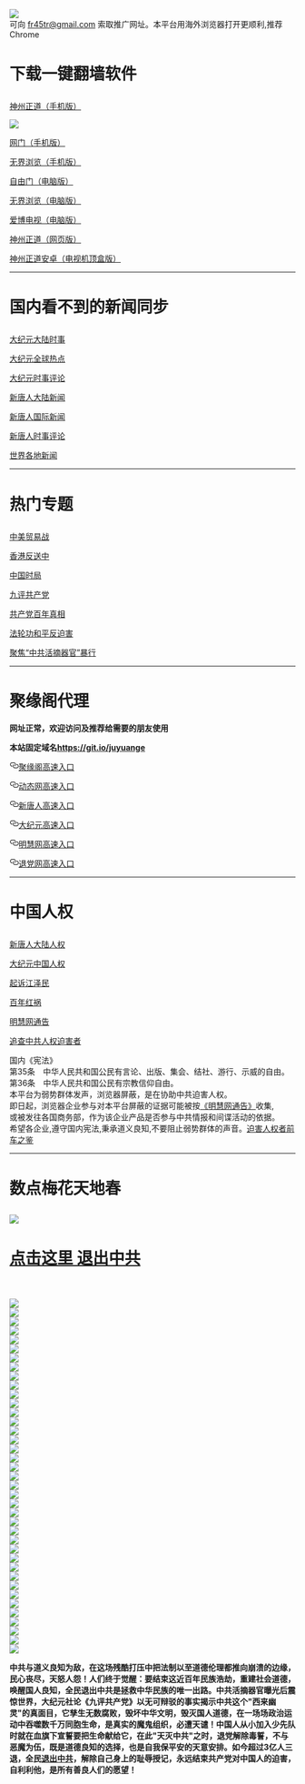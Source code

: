 <a name="1" id="1" target="_blank"></a> <span id="1"></span>
<a name="2" id="2" target="_blank"></a> <span id="2"></span>
<a name="3" id="3" target="_blank"></a> <span id="3"></span>
<a name="4" id="4" target="_blank"></a> <span id="4"></span>
<a name="5" id="5" target="_blank"></a> <span id="5"></span>
<a name="6" id="6" target="_blank"></a> <span id="6"></span>
<a name="7" id="7" target="_blank"></a> <span id="7"></span>
<a name="8" id="8" target="_blank"></a> <span id="8"></span>
<a name="9" id="9" target="_blank"></a> <span id="9"></span>
<img src="https://raw.githubusercontent.com/dfcbzs/1/master/t/fq1.jpg"><br>
可向 fr45tr@gmail.com 索取推广网址。本平台用海外浏览器打开更顺利,推荐Chrome
<h1><p><strong>下载一键翻墙软件</strong></p></h1>
<p><a href="https://raw.githubusercontent.com/SzzdOgate/update/master/extras/SzzdOgate.apk?fldfcbzs">神州正道（手机版）</a><img src="https://raw.githubusercontent.com/hao369/a/master/benzoutuijian.gif" alt=""></p>
<img src="https://raw.githubusercontent.com/dfcbzs/1/master/t/sz.jpg"><br>
<p><a href="https://raw.githubusercontent.com/oGate2/Up/master/oGate.apk?fldfcbzs">网门（手机版）</a><img src="https://raw.githubusercontent.com/hao369/a/master/benzoutuijian.gif" alt=""></p>
<p><a href="https://raw.githubusercontent.com/wujieliulan/download/master/um.apk?raw=true">无界浏览（手机版）</a></p>
<p><a href="https://raw.githubusercontent.com/freegate-release/website/gh-pages/files/fgp.zip?fldfcbzs">自由门（电脑版）</a><img src="https://raw.githubusercontent.com/hao369/a/master/benzoutuijian.gif" alt=""></p>
<p><a href="https://raw.githubusercontent.com/wujieliulan/download/master/u.zip?fldfcbzs">无界浏览（电脑版）</a><img src="https://raw.githubusercontent.com/hao369/a/master/benzoutuijian.gif" alt=""></p>
<p><a href="https://raw.githubusercontent.com/dfcbzs/szzd1.github.io/master/szzd/iPPOTV.zip">爱博电视（电脑版）</a></p>
<p><a href="https://raw.githubusercontent.com/szzd1/szzd1.github.io/master/szzd/szzdogate.rar?fldfcbzs">神州正道（网页版）</a></p>
<p><a href="https://raw.githubusercontent.com/SzzdOgate/update/master/extras/SzzdOgateTV.apk?fldfcbzs">神州正道安卓（电视机顶盒版）</a></p>
<hr>
<h1><p><strong>国内看不到的新闻同步</strong></p></h1>
<p><a target="_blank" href="https://github.com/dfcbzs/djy/blob/master/gb/nsc413.md?fldfcbzs#1">大纪元大陆时事</a></p>
<p><a target="_blank" href="https://github.com/dfcbzs/djy/blob/master/gb/n24hr.md?fldfcbzs#1">大纪元全球热点</a></p>
<p><a target="_blank" href="https://github.com/dfcbzs/djy/blob/master/gb/news392.md?fldfcbzs#1">大纪元时事评论</a></p>
<p><a target="_blank" href="https://github.com/dfcbzs/ntdtv/blob/master/gb/prog204_1.md?fldfcbzs#1">新唐人大陆新闻</a></p>
<p><a target="_blank" href="https://github.com/dfcbzs/ntdtv/blob/master/gb/prog202_1.md?fldfcbzs#1">新唐人国际新闻</a></p>
<p><a target="_blank" href="https://github.com/dfcbzs/ntdtv/blob/master/gb/prog207_1.md?fldfcbzs#1">新唐人时事评论</a></p>
<p><a target="_blank" href="https://github.com/gfw-breaker/banned-news/blob/master/README.md?fldfcbzs&type=url14">世界各地新闻</a></p>
<hr>
<h1><p><strong>热门专题</strong></p></h1>
<p><a target="_blank" href="https://github.com/dfcbzs/ntdtv/blob/master/gb/prog1745_1.md?fldfcbzs#1">中美贸易战</a></p>
<p><a target="_blank" href="https://github.com/dfcbzs/ntdtv/blob/master/gb/prog205_1.md?fldfcbzs#1">香港反送中</a></p>
<p><a target="_blank" href="https://github.com/dfcbzs/ntdtv/blob/master/gb/prog1138_1.md?fldfcbzs#1">中国时局</a></p>
<p><a target="_blank" href="https://github.com/dfcbzs/9p/blob/master/README.md?fldfcbzs#1">九评共产党</a></p>
<p><a target="_blank" href="https://github.com/dfcbzs/ntdtv/blob/master/gb/prog1647_1.md?fldfcbzs#1">共产党百年真相</a></p>
<p><a target="_blank" href="https://github.com/dfcbzs/ntdtv/blob/master/gb/prog1530_1.md?fldfcbzs#1">法轮功和平反迫害</a></p>
<p><a target="_blank" href="https://github.com/dfcbzs/ntdtv/blob/master/gb/prog447_1.md?fldfcbzs#1">聚焦“中共活摘器官”暴行</a></p>
<hr><h1>聚缘阁代理</h1>
<p><strong>网址正常，欢迎访问及推荐给需要的朋友使用</strong></p>
<p><strong>本站固定域名<a href="https://git.io/juyuange" rel="nofollow">https://git.io/juyuange</a></strong></p>
<p>
<a id="user-content-聚缘阁高速入口" class="anchor" href="#%E8%81%9A%E7%BC%98%E9%98%81%E9%AB%98%E9%80%9F%E5%85%A5%E5%8F%A3" aria-hidden="true"><svg class="octicon octicon-link" viewbox="0 0 16 16" version="1.1" width="16" height="16" aria-hidden="true"><path fill-rule="evenodd" d="M4 9h1v1H4c-1.5 0-3-1.69-3-3.5S2.55 3 4 3h4c1.45 0 3 1.69 3 3.5 0 1.41-.91 2.72-2 3.25V8.59c.58-.45 1-1.27 1-2.09C10 5.22 8.98 4 8 4H4c-.98 0-2 1.22-2 2.5S3 9 4 9zm9-3h-1v1h1c1 0 2 1.22 2 2.5S13.98 12 13 12H9c-.98 0-2-1.22-2-2.5 0-.83.42-1.64 1-2.09V6.25c-1.09.53-2 1.84-2 3.25C6 11.31 7.55 13 9 13h4c1.45 0 3-1.69 3-3.5S14.5 6 13 6z"></path></svg></a><a href="http://5r.vwertg.ml" rel="nofollow">聚缘阁高速入口</a><img src="https://raw.githubusercontent.com/hao369/a/master/jyg.gif" alt="">
</p>
<p>
<a id="user-content-动态网高速入口" class="anchor" href="#%E5%8A%A8%E6%80%81%E7%BD%91%E9%AB%98%E9%80%9F%E5%85%A5%E5%8F%A3" aria-hidden="true"><svg class="octicon octicon-link" viewbox="0 0 16 16" version="1.1" width="16" height="16" aria-hidden="true"><path fill-rule="evenodd" d="M4 9h1v1H4c-1.5 0-3-1.69-3-3.5S2.55 3 4 3h4c1.45 0 3 1.69 3 3.5 0 1.41-.91 2.72-2 3.25V8.59c.58-.45 1-1.27 1-2.09C10 5.22 8.98 4 8 4H4c-.98 0-2 1.22-2 2.5S3 9 4 9zm9-3h-1v1h1c1 0 2 1.22 2 2.5S13.98 12 13 12H9c-.98 0-2-1.22-2-2.5 0-.83.42-1.64 1-2.09V6.25c-1.09.53-2 1.84-2 3.25C6 11.31 7.55 13 9 13h4c1.45 0 3-1.69 3-3.5S14.5 6 13 6z"></path></svg></a><a href="http://5r.vwertg.ml" rel="nofollow">动态网高速入口</a><img src="https://raw.githubusercontent.com/hao369/a/master/jygdl.gif" alt="">
</p>
<p>
<a id="user-content-新唐人高速入口" class="anchor" href="#%E6%96%B0%E5%94%90%E4%BA%BA%E9%AB%98%E9%80%9F%E5%85%A5%E5%8F%A3" aria-hidden="true"><svg class="octicon octicon-link" viewbox="0 0 16 16" version="1.1" width="16" height="16" aria-hidden="true"><path fill-rule="evenodd" d="M4 9h1v1H4c-1.5 0-3-1.69-3-3.5S2.55 3 4 3h4c1.45 0 3 1.69 3 3.5 0 1.41-.91 2.72-2 3.25V8.59c.58-.45 1-1.27 1-2.09C10 5.22 8.98 4 8 4H4c-.98 0-2 1.22-2 2.5S3 9 4 9zm9-3h-1v1h1c1 0 2 1.22 2 2.5S13.98 12 13 12H9c-.98 0-2-1.22-2-2.5 0-.83.42-1.64 1-2.09V6.25c-1.09.53-2 1.84-2 3.25C6 11.31 7.55 13 9 13h4c1.45 0 3-1.69 3-3.5S14.5 6 13 6z"></path></svg></a><a href="http://5r.vwertg.ml" rel="nofollow">新唐人高速入口</a>
</p>
<p>
<a id="user-content-大纪元高速入口" class="anchor" href="#%E5%A4%A7%E7%BA%AA%E5%85%83%E9%AB%98%E9%80%9F%E5%85%A5%E5%8F%A3" aria-hidden="true"><svg class="octicon octicon-link" viewbox="0 0 16 16" version="1.1" width="16" height="16" aria-hidden="true"><path fill-rule="evenodd" d="M4 9h1v1H4c-1.5 0-3-1.69-3-3.5S2.55 3 4 3h4c1.45 0 3 1.69 3 3.5 0 1.41-.91 2.72-2 3.25V8.59c.58-.45 1-1.27 1-2.09C10 5.22 8.98 4 8 4H4c-.98 0-2 1.22-2 2.5S3 9 4 9zm9-3h-1v1h1c1 0 2 1.22 2 2.5S13.98 12 13 12H9c-.98 0-2-1.22-2-2.5 0-.83.42-1.64 1-2.09V6.25c-1.09.53-2 1.84-2 3.25C6 11.31 7.55 13 9 13h4c1.45 0 3-1.69 3-3.5S14.5 6 13 6z"></path></svg></a><a href="http://5r.vwertg.ml" rel="nofollow">大纪元高速入口</a>
</p>
<p>
<a id="user-content-明慧网高速入口" class="anchor" href="#%E6%98%8E%E6%85%A7%E7%BD%91%E9%AB%98%E9%80%9F%E5%85%A5%E5%8F%A3" aria-hidden="true"><svg class="octicon octicon-link" viewbox="0 0 16 16" version="1.1" width="16" height="16" aria-hidden="true"><path fill-rule="evenodd" d="M4 9h1v1H4c-1.5 0-3-1.69-3-3.5S2.55 3 4 3h4c1.45 0 3 1.69 3 3.5 0 1.41-.91 2.72-2 3.25V8.59c.58-.45 1-1.27 1-2.09C10 5.22 8.98 4 8 4H4c-.98 0-2 1.22-2 2.5S3 9 4 9zm9-3h-1v1h1c1 0 2 1.22 2 2.5S13.98 12 13 12H9c-.98 0-2-1.22-2-2.5 0-.83.42-1.64 1-2.09V6.25c-1.09.53-2 1.84-2 3.25C6 11.31 7.55 13 9 13h4c1.45 0 3-1.69 3-3.5S14.5 6 13 6z"></path></svg></a><a href="http://5r.vwertg.ml" rel="nofollow">明慧网高速入口</a>
</p>
<p>
<a id="user-content-退党网高速入口" class="anchor" href="#%E9%80%80%E5%85%9A%E7%BD%91%E9%AB%98%E9%80%9F%E5%85%A5%E5%8F%A3" aria-hidden="true"><svg class="octicon octicon-link" viewbox="0 0 16 16" version="1.1" width="16" height="16" aria-hidden="true"><path fill-rule="evenodd" d="M4 9h1v1H4c-1.5 0-3-1.69-3-3.5S2.55 3 4 3h4c1.45 0 3 1.69 3 3.5 0 1.41-.91 2.72-2 3.25V8.59c.58-.45 1-1.27 1-2.09C10 5.22 8.98 4 8 4H4c-.98 0-2 1.22-2 2.5S3 9 4 9zm9-3h-1v1h1c1 0 2 1.22 2 2.5S13.98 12 13 12H9c-.98 0-2-1.22-2-2.5 0-.83.42-1.64 1-2.09V6.25c-1.09.53-2 1.84-2 3.25C6 11.31 7.55 13 9 13h4c1.45 0 3-1.69 3-3.5S14.5 6 13 6z"></path></svg></a><a href="http://5r.vwertg.ml" rel="nofollow">退党网高速入口</a>
</p>
<p>
<hr>
<h1><p><strong>中国人权</strong></p></h1>
<p><a target="_blank" href="https://github.com/dfcbzs/ntdtv/blob/master/gb/prog1135_1.md?fldfcbzs#1">新唐人大陆人权</a></p>
<p><a target="_blank" href="https://github.com/dfcbzs/djy/blob/master/gb/ncid278.md?fldfcbzs#1">大纪元中国人权</a></p>
<p><a target="_blank" href="https://github.com/dfcbzs/djy/blob/master/gb/nf6123.md?fldfcbzs#1">起诉江泽民</a></p>
<p><a target="_blank" href="https://github.com/dfcbzs/ntdtv/blob/master/gb/prog1704_1.md?fldfcbzs#1">百年红祸</a></p>
<p><a href="https://github.com/dfcbzs/mh/blob/master/README.md?fldfcbzs#1">明慧网通告</a></p>
<p><a target="_blank" href="https://github.com/dfcbzs/ntdtv/blob/master/gb/prog422209_1.md?fldfcbzs#1">追查中共人权迫害者</a></p>
国内《宪法》<br>
第35条　中华人民共和国公民有言论、出版、集会、结社、游行、示威的自由。<br>
第36条　中华人民共和国公民有宗教信仰自由。<br>
本平台为弱势群体发声，浏览器屏蔽，是在协助中共迫害人权。<br>
即日起，浏览器企业参与对本平台屏蔽的证据可能被按<a target="_blank" href="https://github.com/dfcbzs/mh/blob/master/README.md?fldfcbzs#1">《明慧网通告》</a>收集,<br>
或被发往各国商务部，作为该企业产品是否参与中共情报和间谍活动的依据。<br>
希望各企业,遵守国内宪法,秉承道义良知,不要阻止弱势群体的声音。<a target="_blank" href="https://github.com/dfcbzs/rq/blob/master/README.md?fldfcbzs#1">迫害人权者前车之鉴</a>
<hr>
<h1><p><strong>数点梅花天地春</strong></p></h1>
<img src="https://raw.githubusercontent.com/dfcbzs/1/master/t/01.jpg">
<h1><strong><a href="https://s3-us-west-1.amazonaws.com/ogaten/show.htm?ogQuit.aspx&from=852" rel="nofollow">点击这里 退出中共</a></strong></h1><br>
<br>
<img src="https://raw.githubusercontent.com/dfcbzs/1/master/t/03.jpg"><br>
<img src="https://raw.githubusercontent.com/dfcbzs/1/master/t/04.jpg"><br>
<img src="https://raw.githubusercontent.com/dfcbzs/1/master/t/06.jpg"><br>
<img src="https://raw.githubusercontent.com/dfcbzs/1/master/t/07.jpg"><br>
<img src="https://raw.githubusercontent.com/dfcbzs/1/master/t/10.jpg"><br>
<img src="https://raw.githubusercontent.com/dfcbzs/1/master/t/11.jpg"><br>
<img src="https://raw.githubusercontent.com/dfcbzs/1/master/t/12.jpg"><br>
<img src="https://raw.githubusercontent.com/dfcbzs/1/master/t/13.jpg"><br>
<img src="https://raw.githubusercontent.com/dfcbzs/1/master/t/14.jpg"><br>
<img src="https://raw.githubusercontent.com/dfcbzs/1/master/t/15.jpg"><br>
<img src="https://raw.githubusercontent.com/dfcbzs/1/master/t/16.jpg"><br>
<img src="https://raw.githubusercontent.com/dfcbzs/1/master/t/17.jpg"><br>
<img src="https://raw.githubusercontent.com/dfcbzs/1/master/t/18.jpg"><br>
<img src="https://raw.githubusercontent.com/dfcbzs/1/master/t/19.jpg"><br>
<img src="https://raw.githubusercontent.com/dfcbzs/1/master/t/20.jpg"><br>
<img src="https://raw.githubusercontent.com/dfcbzs/1/master/t/21.jpg"><br>
<img src="https://raw.githubusercontent.com/dfcbzs/1/master/t/22.jpg"><br>
<img src="https://raw.githubusercontent.com/dfcbzs/1/master/t/23.jpg"><br>
<img src="https://raw.githubusercontent.com/dfcbzs/1/master/t/24.jpg"><br>
<img src="https://raw.githubusercontent.com/dfcbzs/1/master/t/25.jpg"><br>
<img src="https://raw.githubusercontent.com/dfcbzs/1/master/t/26.jpg"><br>
<img src="https://raw.githubusercontent.com/dfcbzs/1/master/t/27.jpg"><br>
<img src="https://raw.githubusercontent.com/dfcbzs/1/master/t/28.jpg"><br>
<img src="https://raw.githubusercontent.com/dfcbzs/1/master/t/29.jpg"><br>
<img src="https://raw.githubusercontent.com/dfcbzs/1/master/t/30.jpg"><br>
<img src="https://raw.githubusercontent.com/dfcbzs/1/master/t/31.jpg"><br>
<img src="https://raw.githubusercontent.com/dfcbzs/1/master/t/32.jpg"><br>
<img src="https://raw.githubusercontent.com/dfcbzs/1/master/t/33.jpg"><br>
<img src="https://raw.githubusercontent.com/dfcbzs/1/master/t/34.jpg"><br>
<img src="https://raw.githubusercontent.com/dfcbzs/1/master/t/35.jpg"><br>
<img src="https://raw.githubusercontent.com/dfcbzs/1/master/t/36.jpg"><br>
<img src="https://raw.githubusercontent.com/dfcbzs/1/master/t/37.jpg"><br>
<img src="https://raw.githubusercontent.com/dfcbzs/1/master/t/38.jpg"><br>
<img src="https://raw.githubusercontent.com/dfcbzs/1/master/t/39.jpg"><br>
<img src="https://raw.githubusercontent.com/dfcbzs/1/master/t/40.jpg"><br>
<img src="https://raw.githubusercontent.com/dfcbzs/1/master/t/41.jpg"><br>
<img src="https://raw.githubusercontent.com/dfcbzs/1/master/t/42.jpg"><br>
<img src="https://raw.githubusercontent.com/dfcbzs/1/master/t/43.jpg"><br>
<img src="https://raw.githubusercontent.com/dfcbzs/1/master/t/44.jpg"><br>
<p><p><strong>中共与道义良知为敌，在这场残酷打压中把法制以至道德伦理都推向崩溃的边缘，民心丧尽，天怒人怨！人们终于觉醒：要结束这近百年民族浩劫，重建社会道德，唤醒国人良知，全民退出中共是拯救中华民族的唯一出路。中共活摘器官曝光后震惊世界，大纪元社论《九评共产党》以无可辩驳的事实揭示中共这个"西来幽灵"的真面目，它孳生无数腐败，毁坏中华文明，毁灭国人道德，在一场场政治运动中吞噬数千万同胞生命，是真实的魔鬼组织，必遭天谴！中国人从小加入少先队时就在血旗下宣誓要把生命献给它，在此"天灭中共"之时，退党解除毒誓，不与恶魔为伍，既是道德良知的选择，也是自我保平安的天意安排。如今超过3亿人三退，全民<a href="https://s3-us-west-1.amazonaws.com/ogaten/show.htm?ogQuit.aspx&from=852" rel="nofollow">退出中共</a>，解除自己身上的耻辱授记，永远结束共产党对中国人的迫害，自利利他，是所有善良人们的愿望！</strong></p></p>

